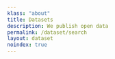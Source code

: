 ```yaml
---
klass: "about"
title: Datasets
description: We publish open data
permalink: /dataset/search
layout: dataset
noindex: true
---
```

<script> // overwritting siteconfig for a specific page allows us to have multiple literature widgets with different configuration var siteConfig = { dataset: { rootFilter: {publishing_country: ['AS','CK','TL','FM','FJ','PF','GU','KI','MH','NR','NC','NU','MP','PW','PG','WS','SB','TK','TO','TV','VU','WF']} 
rootFilter: hosting_org=cd3512e7-886c-4873-b629-740abe8ae74e} }; </script>
